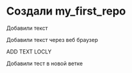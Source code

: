 ﻿# Создали  my_first_repo

Добавили текст

Добавили текст через веб браузер

ADD TEXT LOCLY

Добавили тест в новой ветке
